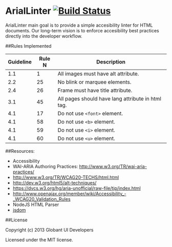 ArialLinter [![Build Status](https://api.travis-ci.org/globant-ui/arialinter.png?branch=master)](http://travis-ci.org/globant-ui/arialinter)
============
ArialLinter main goal is to provide a simple accesibility linter for HTML documents. Our long-term vision is to enforce accesibility best practices directly into the developer workflow.



##Rules Implemented

Guideline | Rule N | Description
----------|--------|-----------------------------------------
1.1       |   1    | All images must have alt attribute.
2.2       |  25    | No blink or marquee elements.
2.4       |  26    | Frame must have title attribute.
3.1       |  45    | All pages should have lang attribute in html tag.
4.1       |  17    | Do not use ```<font>``` element.
4.1       |  58    | Do not use ```<b>``` element.
4.1       |  59    | Do not use ```<i>``` element.
4.1       |  60    | Do not use ```<u>``` element.



##Resources:
* Accessibility
 * WAI-ARIA Authoring Practices: http://www.w3.org/TR/wai-aria-practices/
 * http://www.w3.org/TR/WCAG20-TECHS/html.html
 * http://dev.w3.org/html5/alt-techniques/
 * https://dvcs.w3.org/hg/aria-unofficial/raw-file/tip/index.html
 * http://www.openajax.org/member/wiki/Accessibility_-_WCAG20_Validation_Rules
* NodeJS HTML Parser
 * [jsdom](https://github.com/tmpvar/jsdom)

##License

Copyright (c) 2013 Globant UI Developers

Licensed under the MIT license.
